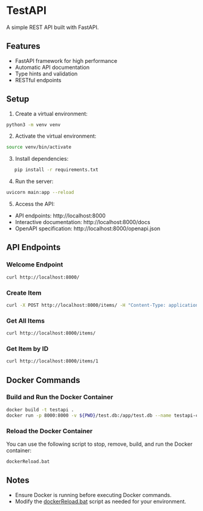 # TestAPI

A simple REST API built with FastAPI.

## Features
- FastAPI framework for high performance
- Automatic API documentation
- Type hints and validation
- RESTful endpoints

## Setup

1. Create a virtual environment:
```bash
python3 -m venv venv
```

2. Activate the virtual environment:
```bash
source venv/bin/activate
```

3. Install dependencies:
```bash
   pip install -r requirements.txt
```

4. Run the server:
```bash
uvicorn main:app --reload
```

5. Access the API:
- API endpoints: http://localhost:8000
- Interactive documentation: http://localhost:8000/docs
- OpenAPI specification: http://localhost:8000/openapi.json

## API Endpoints

### Welcome Endpoint
```bash
curl http://localhost:8000/
```

### Create Item
```bash
curl -X POST http://localhost:8000/items/ -H "Content-Type: application/json" -d '{"name": "Test Item", "description": "This is a test item", "price": 29.99, "is_available": true}'
```

### Get All Items
```bash
curl http://localhost:8000/items/
```

### Get Item by ID
```bash
curl http://localhost:8000/items/1
```

## Docker Commands

### Build and Run the Docker Container
```bash
docker build -t testapi .
docker run -p 8000:8000 -v ${PWD}/test.db:/app/test.db --name testapi-container testapi
```

### Reload the Docker Container
You can use the following script to stop, remove, build, and run the Docker container:
```bash
dockerReload.bat
```

## Notes
- Ensure Docker is running before executing Docker commands.
- Modify the [dockerReload.bat](cci:7://file:///c:/Users/Chirno/CascadeProjects/TestApi/Utils/Scripts/dockerReload.bat:0:0-0:0) script as needed for your environment.

